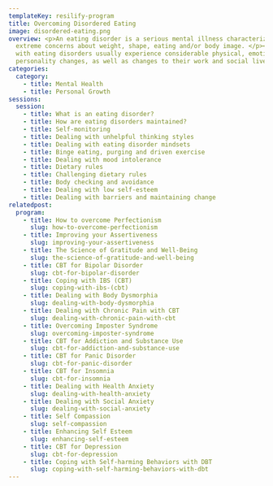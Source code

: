 ```yaml
---
templateKey: resilify-program
title: Overcoming Disordered Eating
image: disordered-eating.png
overview: <p>An eating disorder is a serious mental illness characterized by
  extreme concerns about weight, shape, eating and/or body image. </p><p>People
  with eating disorders usually experience considerable physical, emotional and
  personality changes, as well as changes to their work and social lives.</p>
categories:
  category:
    - title: Mental Health
    - title: Personal Growth
sessions:
  session:
    - title: What is an eating disorder?
    - title: How are eating disorders maintained?
    - title: Self-monitoring
    - title: Dealing with unhelpful thinking styles
    - title: Dealing with eating disorder mindsets
    - title: Binge eating, purging and driven exercise
    - title: Dealing with mood intolerance
    - title: Dietary rules
    - title: Challenging dietary rules
    - title: Body checking and avoidance
    - title: Dealing with low self-esteem
    - title: Dealing with barriers and maintaining change
relatedpost:
  program:
    - title: How to overcome Perfectionism
      slug: how-to-overcome-perfectionism
    - title: Improving your Assertiveness
      slug: improving-your-assertiveness
    - title: The Science of Gratitude and Well-Being
      slug: the-science-of-gratitude-and-well-being
    - title: CBT for Bipolar Disorder
      slug: cbt-for-bipolar-disorder
    - title: Coping with IBS (CBT)
      slug: coping-with-ibs-(cbt)
    - title: Dealing with Body Dysmorphia
      slug: dealing-with-body-dysmorphia
    - title: Dealing with Chronic Pain with CBT
      slug: dealing-with-chronic-pain-with-cbt
    - title: Overcoming Imposter Syndrome
      slug: overcoming-imposter-syndrome
    - title: CBT for Addiction and Substance Use
      slug: cbt-for-addiction-and-substance-use
    - title: CBT for Panic Disorder
      slug: cbt-for-panic-disorder
    - title: CBT for Insomnia
      slug: cbt-for-insomnia
    - title: Dealing with Health Anxiety
      slug: dealing-with-health-anxiety
    - title: Dealing with Social Anxiety
      slug: dealing-with-social-anxiety
    - title: Self Compassion
      slug: self-compassion
    - title: Enhancing Self Esteem
      slug: enhancing-self-esteem
    - title: CBT for Depression
      slug: cbt-for-depression
    - title: Coping with Self-harming Behaviors with DBT
      slug: coping-with-self-harming-behaviors-with-dbt
---
```


